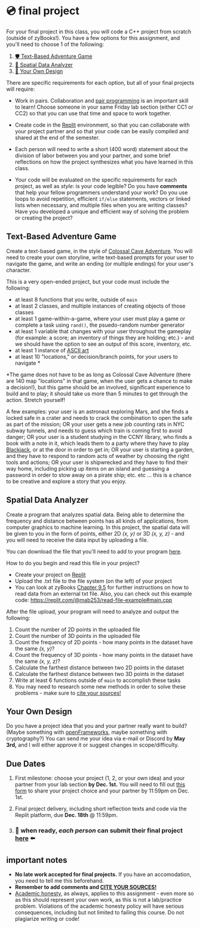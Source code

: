 # 💿 final project

For your final project in this class, you will code a C++ project from scratch (outside of zyBooks!). You have a few options for this assignment, and you'll need to choose 1 of the following:

1. [🛡 Text-Based Adventure Game](#text-based-adventure-game)
2. [🧊 Spatial Data Analyzer](#spatial-data-analyzer)
3. [🎨 Your Own Design](#your-own-design)

There are specific requirements for each option, but all of your final projects will require:

- Work in pairs. Collaboration and [pair programming](https://www.newyorker.com/magazine/2018/12/10/the-friendship-that-made-google-huge) is an important skill to learn! Choose someone in your same Friday lab section (either CC1 or CC2) so that you can use that time and space to work together.

- Create code in the [Replit](https://replit.com/) environment, so that you can collaborate with your project partner and so that your code can be easily compiled and shared at the end of the semester.

- Each person will need to write a short (400 word) statement about the division of labor between you and your partner, and some brief reflections on how the project synthesizes what you have learned in this class.

- Your code will be evaluated on the specific requirements for each project, as well as _style_: is your code legible? Do you have **comments** that help your fellow programmers understand your work? Do you use loops to avoid repetition, efficient `if/else` statements, vectors or linked lists when necessary, and multiple files when you are writing classes? Have you developed a unique and efficient way of solving the problem or creating the project?

## Text-Based Adventure Game

Create a text-based game, in the style of [Colossal Cave Adventure](https://grack.com/demos/adventure/). You will need to create your own storyline, write text-based prompts for your user to navigate the game, and write an ending (or multiple endings) for your user's character.

This is a very open-ended project, but your code must include the following:
- at least 8 functions that you write, outside of `main`
- at least 2 classes, and multiple instances of creating objects of those classes
- at least 1 game-within-a-game, where your user must play a game or complete a task using `rand()`, the psuedo-random number generator
- at least 1 variable that changes with your user throughout the gameplay (for example: a score; an inventory of things they are holding; etc.) - and we should have the option to see an output of this score, inventory, etc.
- at least 1 instance of [ASCII art](https://www.asciiart.eu/)
- at least 10 "locations," or decision/branch points, for your users to navigate *

*The game does not have to be as long as Colossal Cave Adventure (there are 140 map "locations" in that game, when the user gets a chance to make a decision!), but this game should be an involved, significant experience to build and to play; it should take us more than 5 minutes to get through the action. Stretch yourself!

A few examples: your user is an astronaut exploring Mars, and she finds a locked safe in a crater and needs to crack the combination to open the safe as part of the mission; OR your user gets a new job counting rats in NYC subway tunnels, and needs to guess which train is coming first to avoid danger; OR your user is a student studying in the CCNY library, who finds a book with a note in it, which leads them to a party where they have to play [Blackjack](https://en.wikipedia.org/wiki/Blackjack), or at the door in order to get in; OR your user is starting a garden, and they have to respond to random acts of weather by choosing the right tools and actions; OR your user is shipwrecked and they have to find their way home, including picking up items on an island and guessing a password in order to stow away on a pirate ship; etc. etc ... this is a chance to be creative and explore a story that you enjoy.

## Spatial Data Analyzer

Create a program that analyzes spatial data. Being able to determine the frequency and distance between points has all kinds of applications, from computer graphics to machine learning. In this project, the spatial data will be given to you in the form of points, either 2D _(x, y)_ or 3D _(x, y, z)_ - and you will need to receive the data input by uploading a file.

You can download the file that you'll need to add to your program [here](https://cs103-proton.glitch.me/1m.txt).

How to do you begin and read this file in your project?
- Create your project on [Replit](https://replit.com/)
- Upload the .txt file to the file system (on the left) of your project
- You can look at zyBooks [Chapter 9.5](https://learn.zybooks.com/zybook/CUNYCSC10300BlountSpring2023/chapter/9/section/5) for further instructions on how to read data from an external txt file. Also, you can check out this example code: https://replit.com/@mab253/read-file-example#main.cpp

After the file upload, your program will need to analyze and output the following:

1. Count the number of 2D points in the uploaded file
2. Count the number of 3D points in the uploaded file
3. Count the frequency of 2D points - how  many points in the dataset have the same _(x, y)_?
4. Count the frequency of 3D points - how  many points in the dataset have the same _(x, y, z)_?
5. Calculate the farthest distance between two 2D points in the dataset
6. Calculate the farthest distance between two 3D points in the dataset
7. Write at least 6 functions outside of `main` to accomplish these tasks
8. You may need to research some new methods in order to solve these problems - make sure to [cite your sources!](https://github.com/mab253/cpp_fall23/blob/main/citations.md)

## Your Own Design

Do you have a project idea that you and your partner really want to build? (Maybe something with [openFrameworks](https://openframeworks.cc/), maybe something with cryptography?) You can send me your idea via e-mail or Discord by **May 3rd,** and I will either approve it or suggest changes in scope/difficulty.

## Due Dates

1. First milestone: choose your project (1, 2, or your own idea) and your partner from your lab section **by Dec. 1st.** You will need to fill out [this form](https://airtable.com/appHSeC3WYz90T4vD/shrqPKKbLLRJFCXM6) to share your project choice and your partner by 11:59pm on Dec. 1st.

2. Final project delivery, including short reflection texts and code via the Replit platform, due **Dec. 18th** @ 11:59pm.

3. ###  🚀 when ready, _each person_ can submit their final project [here](https://airtable.com/appHSeC3WYz90T4vD/shrWqB7UDhP5Sumqq) ⬅️

## important notes

- **No late work accepted for final projects.** If you have an accomodation, you need to tell me this beforehand.
- **Remember to add comments and [CITE YOUR SOURCES!](https://github.com/mab253/cpp_fall23/blob/main/citations.md)**
- [Academic honesty](https://github.com/mab253/cpp_spring23#academic-honesty-and-integrity), as always, applies to this assignment - even more so as this should represent your own work, as this is not a lab/practice problem. Violations of the academic honesty policy will have serious consequences, including but not limited to failing this course. Do not plagiarize writing or code!
